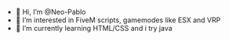- 👋 Hi, I’m @Neo-Pablo
- 👀 I’m interested in FiveM scripts, gamemodes like ESX and VRP
- 🌱 I’m currently learning HTML/CSS and i try java
